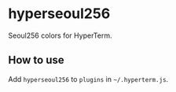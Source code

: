 # hyperseoul256

Seoul256 colors for HyperTerm.

## How to use

Add `hyperseoul256` to `plugins` in `~/.hyperterm.js`.
